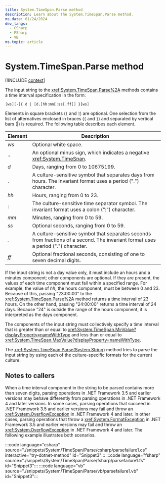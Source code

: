 ```yaml
---
title: System.TimeSpan.Parse method
description: Learn about the System.TimeSpan.Parse method.
ms.date: 01/24/2024
dev_langs:
  - CSharp
  - FSharp
  - VB
ms.topic: article
---
```

# System.TimeSpan.Parse method

[!INCLUDE [context](includes/context.md)]

The input string to the <xref:System.TimeSpan.Parse%2A> methods contains a time interval specification in the form:

`[ws][-]{ d | [d.]hh:mm[:ss[.ff]] }[ws]`

Elements in square brackets (`[` and `]`) are optional. One selection from the list of alternatives enclosed in braces (`{` and `}`) and separated by vertical bars (&#124;) is required. The following table describes each element.

| Element | Description                                                                                                    |
|---------|----------------------------------------------------------------------------------------------------------------|
| *ws*    | Optional white space.                                                                                          |
| -     | An optional minus sign, which indicates a negative <xref:System.TimeSpan>.                                     |
| *d*     | Days, ranging from 0 to 10675199.                                                                              |
| .       | A culture-sensitive symbol that separates days from hours. The invariant format uses a period (".") character. |
| *hh*    | Hours, ranging from 0 to 23.                                                                                   |
| :       | The culture-sensitive time separator symbol. The invariant format uses a colon (":") character.                |
| *mm*    | Minutes, ranging from 0 to 59.                                                                                 |
| *ss*    | Optional seconds, ranging from 0 to 59.                                                                        |
| *.*     | A culture-sensitive symbol that separates seconds from fractions of a second. The invariant format uses a period (".") character. |
| *ff*    | Optional fractional seconds, consisting of one to seven decimal digits. |

If the input string is not a day value only, it must include an hours and a minutes component; other components are optional. If they are present, the values of each time component must fall within a specified range. For example, the value of *hh*, the hours component, must be between 0 and 23. Because of this, passing "23:00:00" to the <xref:System.TimeSpan.Parse%2A> method returns a time interval of 23 hours. On the other hand, passing "24:00:00" returns a time interval of 24 days. Because "24" is outside the range of the hours component, it is interpreted as the days component.

The components of the input string must collectively specify a time interval that is greater than or equal to <xref:System.TimeSpan.MinValue?displayProperty=nameWithType> and less than or equal to <xref:System.TimeSpan.MaxValue?displayProperty=nameWithType>.

The <xref:System.TimeSpan.Parse(System.String)> method tries to parse the input string by using each of the culture-specific formats for the current culture.

## Notes to callers

When a time interval component in the string to be parsed contains more than seven digits, parsing operations in .NET Framework 3.5 and earlier versions may behave differently from parsing operations in .NET Framework 4 and later versions. In some cases, parsing operations that succeed in .NET Framework 3.5 and earlier versions may fail and throw an <xref:System.OverflowException> in .NET Framework 4 and later. In other cases, parsing operations that throw a <xref:System.FormatException> in .NET Framework 3.5 and earlier versions may fail and throw an <xref:System.OverflowException> in .NET Framework 4 and later. The following example illustrates both scenarios.

:::code language="csharp" source="./snippets/System/TimeSpan/Parse/csharp/parsefailure1.cs" interactive="try-dotnet-method" id="Snippet3":::
:::code language="fsharp" source="./snippets/System/TimeSpan/Parse/fsharp/parsefailure1.fs" id="Snippet3":::
:::code language="vb" source="./snippets/System/TimeSpan/Parse/vb/parsefailure1.vb" id="Snippet3":::
